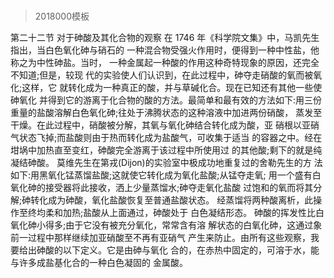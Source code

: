 # 
> 2018000模板

第二十二节 对于砷酸及其化合物的观察
在 1746 年《科学院文集》中，马凯先生指出，当白色氧化砷与硝石的 一种混合物受强火作用时，便得到一种中性盐，他称之为中性砷盐。当时， 一种金属起一种酸的作用这种奇特现象的原因，还完全不知道;但是，较现 代的实验使人们认识到，在此过程中，砷夺走硝酸的氧而被氧化;这样，它 就转化成为一种真正的酸，并与草碱化合。现在已知还有其他一些使砷氧化 并得到它的游离于化合物的酸的方法。最简单和最有效的方法如下:用三份
重量的盐酸溶解白色氧化砷;往处于沸腾状态的这种溶液中加进两份硝酸， 蒸发至干燥。在此过程中，硝酸被分解，其氧与氧化砷结合转化成为酸，亚 硝根以亚硝气状态飞掉;而盐酸则由于热而转化成为盐酸气，可收集于适当 的容器之中。经在坩埚中加热直至变红，砷酸完全游离于该过程中所使用过 的其他酸;剩下的就是纯凝结砷酸。
莫维先生在第戎(Dijon)的实验室中极成功地重复过的舍勒先生的方 法如下:用黑氧化锰蒸馏盐酸;这就使它转化成为氧化盐酸;从锰夺走氧; 用一个盛有白氧化砷的接受器将此接收，洒上少量蒸馏水;砷夺走氧化盐酸 过饱和的氧而将其分解;砷转化成为砷酸，氧化盐酸恢复至普通盐酸状态。 经蒸馏将两种酸离析，此操作至终均柔和加热;盐酸从上面通过，砷酸处于 白色凝结形态。
砷酸的挥发性比白氧化砷小得多;由于它没有被充分氧化，常常含有溶 解状态的白氧化砷，这通过象前一过程中那样继续加亚硝酸至不再有亚硝气 产生来防止。由所有这些观察，我要给出砷酸的以下定义。它是由砷与氧化 合的，在赤热中固定的，可溶于水，能与许多成盐基化合的一种白色凝固的 金属酸。
